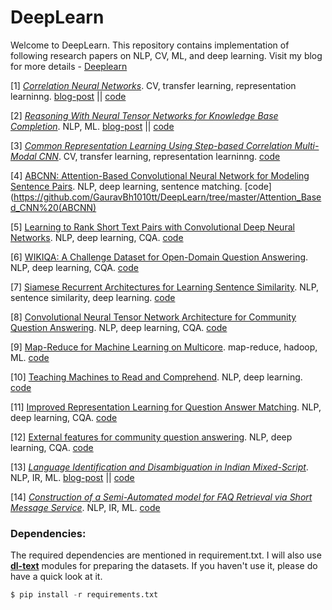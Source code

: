 # DeepLearn

Welcome to DeepLearn. This repository contains implementation of following research papers on NLP, CV, ML, and deep learning. Visit my blog for more details - [Deeplearn](http://deeplearn-ai.com/deeplearn/)

[1] [*Correlation Neural Networks*](http://arxiv.org/pdf/1504.07225.pdf). CV, transfer learning, representation learninng.  [blog-post](http://deeplearn-ai.com/2017/05/24/common-representation-learning-using-deep-corrnet/) || [code](https://github.com/GauravBh1010tt/DeepLearn/tree/master/CorrNet)

[2] [*Reasoning With Neural Tensor Networks for Knowledge Base Completion*](http://nlp.stanford.edu/pubs/SocherChenManningNg_NIPS2013.pdf). NLP, ML. [blog-post](http://deeplearn-ai.com/2017/11/21/neural-tensor-network-exploring-relations-among-text-entities/) || [code](http://github.com/GauravBh1010tt/DeepLearn/tree/master/neural%20tensor%20network)

[3] [*Common Representation Learning Using Step-based Correlation Multi-Modal CNN*](http://arxiv.org/abs/1711.00003). CV, transfer learning, representation learninng. [code](https://github.com/GauravBh1010tt/DeepLearn/tree/master/corrMCNN)

[4]  [ABCNN: Attention-Based Convolutional Neural Network for Modeling Sentence Pairs](https://arxiv.org/pdf/1512.05193.pdf). NLP, deep learning, sentence matching. [code](https://github.com/GauravBh1010tt/DeepLearn/tree/master/Attention_Based_CNN%20(ABCNN)

[5] [Learning to Rank Short Text Pairs with Convolutional Deep Neural Networks](http://citeseerx.ist.psu.edu/viewdoc/download?doi=10.1.1.723.6492&rep=rep1&type=pdf). NLP, deep learning, CQA. [code](http://github.com/GauravBh1010tt/DeepLearn/tree/master/TrecQA_CNN%2BSim)

[6] [WIKIQA: A Challenge Dataset for Open-Domain Question Answering](http://aclweb.org/anthology/D15-1237). NLP, deep learning, CQA. [code](http://github.com/GauravBh1010tt/DeepLearn/tree/master/WikiQA_CNN%2BFeat)

[7] [Siamese Recurrent Architectures for Learning Sentence Similarity](http://www.mit.edu/~jonasm/info/MuellerThyagarajan_AAAI16.pdf). NLP, sentence similarity, deep learning. [code](https://github.com/GauravBh1010tt/DeepLearn/tree/master/MaLSTM%20(Siamese))

[8] [Convolutional Neural Tensor Network Architecture for Community Question Answering](https://www.ijcai.org/Proceedings/15/Papers/188.pdf). NLP, deep learning, CQA. [code](https://github.com/GauravBh1010tt/DeepLearn/tree/master/convolution%20neural%20tensor%20network)

[9] [Map-Reduce for Machine Learning on Multicore](http://papers.nips.cc/paper/3150-map-reduce-for-machine-learning-on-multicore.pdf). map-reduce, hadoop, ML. [code](https://github.com/GauravBh1010tt/Deep-Cloud)

[10] [Teaching Machines to Read and Comprehend](https://arxiv.org/pdf/1506.03340.pdf). NLP, deep learning. [code](https://github.com/GauravBh1010tt/DeepLearn/tree/master/Attention_recurrent_models)

[11] [Improved Representation Learning for Question Answer Matching](http://www.aclweb.org/anthology/P16-1044). NLP, deep learning, CQA. [code](https://github.com/GauravBh1010tt/DeepLearn/tree/master/Attention_recurrent_models)

[12] [External features for community question answering](http://maroo.cs.umass.edu/getpdf.php?id=1281). NLP, deep learning, CQA. [code](http://github.com/GauravBh1010tt/DeepLearn/tree/master/WikiQA_CNN%2BFeat)

[13] [*Language Identification and Disambiguation in Indian Mixed-Script*](http://link.springer.com/chapter/10.1007%2F978-3-319-28034-9_14). NLP, IR, ML. [blog-post](http://deeplearn.school.blog/2016/12/17/auto-correction-for-transliterated-queries/) || [code](http://github.com/GauravBh1010tt/Auto-correction-for-transliterated-queries)

[14] [*Construction of a Semi-Automated model for FAQ Retrieval via Short Message Service*](http://dl.acm.org/citation.cfm?doid=2838706.2838717). NLP, IR, ML. [code](http://github.com/GauravBh1010tt/Auto-correction-for-transliterated-queries/tree/master/bi-gram%20markov%20model)

### Dependencies:
The required dependencies are mentioned in requirement.txt. I will also use **[dl-text](https://github.com/GauravBh1010tt/DL-text)** modules for preparing the datasets. If you haven't use it, please do have a quick look at it. 

```python
$ pip install -r requirements.txt
```
